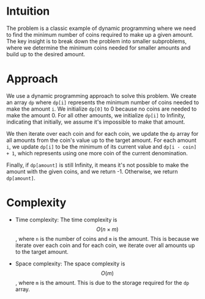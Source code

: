 # Intuition
The problem is a classic example of dynamic programming where we need to find the minimum number of coins required to make up a given amount. The key insight is to break down the problem into smaller subproblems, where we determine the minimum coins needed for smaller amounts and build up to the desired amount.

# Approach
We use a dynamic programming approach to solve this problem. We create an array `dp` where `dp[i]` represents the minimum number of coins needed to make the amount `i`. We initialize `dp[0]` to 0 because no coins are needed to make the amount 0. For all other amounts, we initialize `dp[i]` to Infinity, indicating that initially, we assume it's impossible to make that amount.

We then iterate over each coin and for each coin, we update the `dp` array for all amounts from the coin's value up to the target amount. For each amount `i`, we update `dp[i]` to be the minimum of its current value and `dp[i - coin] + 1`, which represents using one more coin of the current denomination.

Finally, if `dp[amount]` is still Infinity, it means it's not possible to make the amount with the given coins, and we return -1. Otherwise, we return `dp[amount]`.

# Complexity
- Time complexity:
  The time complexity is $$O(n \times m)$$, where `n` is the number of coins and `m` is the amount. This is because we iterate over each coin and for each coin, we iterate over all amounts up to the target amount.

- Space complexity:
  The space complexity is $$O(m)$$, where `m` is the amount. This is due to the storage required for the `dp` array.
